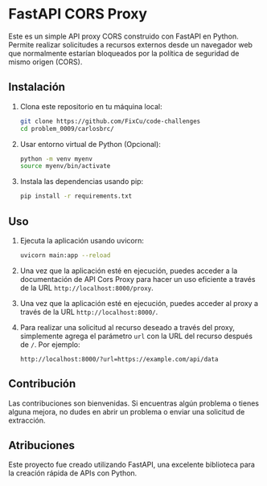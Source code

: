 # FastAPI CORS Proxy

Este es un simple API proxy CORS construido con FastAPI en Python. Permite realizar solicitudes a recursos externos desde un navegador web que normalmente estarían bloqueados por la política de seguridad de mismo origen (CORS).

## Instalación

1. Clona este repositorio en tu máquina local:

    ```bash
    git clone https://github.com/FixCu/code-challenges
    cd problem_0009/carlosbrc/
    ```

2. Usar entorno virtual de Python (Opcional):

    ```bash
    python -m venv myenv
    source myenv/bin/activate
    ```

3. Instala las dependencias usando pip:

    ```bash
    pip install -r requirements.txt
    ```

## Uso

1. Ejecuta la aplicación usando uvicorn:

    ```bash
    uvicorn main:app --reload
    ```

2. Una vez que la aplicación esté en ejecución, puedes acceder a la documentación de API Cors Proxy para hacer un uso eficiente a través de la URL `http://localhost:8000/proxy`.

3. Una vez que la aplicación esté en ejecución, puedes acceder al proxy a través de la URL `http://localhost:8000/`.

4. Para realizar una solicitud al recurso deseado a través del proxy, simplemente agrega el parámetro `url` con la URL del recurso después de `/`. Por ejemplo:

    ```
    http://localhost:8000/?url=https://example.com/api/data
    ```

## Contribución

Las contribuciones son bienvenidas. Si encuentras algún problema o tienes alguna mejora, no dudes en abrir un problema o enviar una solicitud de extracción.

## Atribuciones

Este proyecto fue creado utilizando FastAPI, una excelente biblioteca para la creación rápida de APIs con Python.